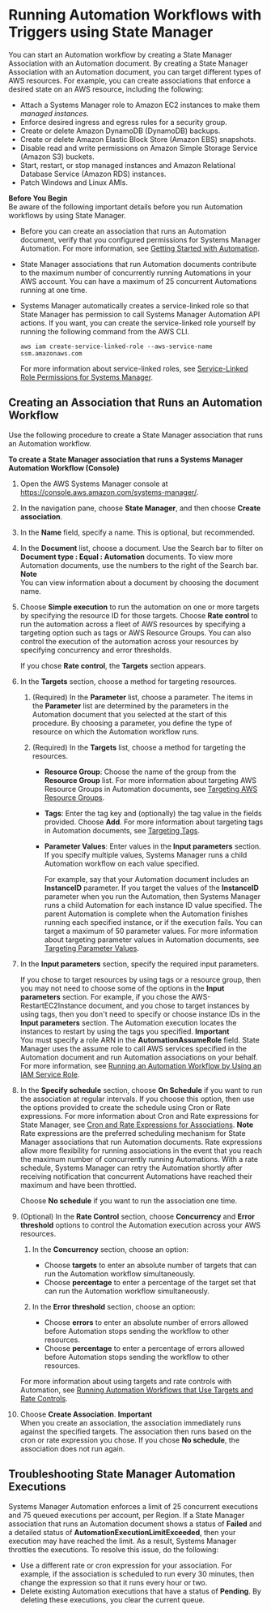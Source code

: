 # Running Automation Workflows with Triggers using State Manager<a name="automation-sm-target"></a>

You can start an Automation workflow by creating a State Manager Association with an Automation document\. By creating a State Manager Association with an Automation document, you can target different types of AWS resources\. For example, you can create associations that enforce a desired state on an AWS resource, including the following:
+ Attach a Systems Manager role to Amazon EC2 instances to make them *managed instances*\.
+ Enforce desired ingress and egress rules for a security group\.
+ Create or delete Amazon DynamoDB \(DynamoDB\) backups\.
+ Create or delete Amazon Elastic Block Store \(Amazon EBS\) snapshots\.
+ Disable read and write permissions on Amazon Simple Storage Service \(Amazon S3\) buckets\.
+ Start, restart, or stop managed instances and Amazon Relational Database Service \(Amazon RDS\) instances\.
+ Patch Windows and Linux AMIs\.

**Before You Begin**  
Be aware of the following important details before you run Automation workflows by using State Manager\.
+ Before you can create an association that runs an Automation document, verify that you configured permissions for Systems Manager Automation\. For more information, see [Getting Started with Automation](automation-setup.md)\.
+ State Manager associations that run Automation documents contribute to the maximum number of concurrently running Automations in your AWS account\. You can have a maximum of 25 concurrent Automations running at one time\.
+ Systems Manager automatically creates a service\-linked role so that State Manager has permission to call Systems Manager Automation API actions\. If you want, you can create the service\-linked role yourself by running the following command from the AWS CLI\.

  ```
  aws iam create-service-linked-role --aws-service-name ssm.amazonaws.com
  ```

  For more information about service\-linked roles, see [Service\-Linked Role Permissions for Systems Manager](using-service-linked-roles.md#slr-permissions)\.

## Creating an Association that Runs an Automation Workflow<a name="systems-manager-state-manager-automation-documents-using"></a>

Use the following procedure to create a State Manager association that runs an Automation workflow\.

**To create a State Manager association that runs a Systems Manager Automation Workflow \(Console\)**

1. Open the AWS Systems Manager console at [https://console\.aws\.amazon\.com/systems\-manager/](https://console.aws.amazon.com/systems-manager/)\.

1. In the navigation pane, choose **State Manager**, and then choose **Create association**\.

1. In the **Name** field, specify a name\. This is optional, but recommended\.

1. In the **Document** list, choose a document\. Use the Search bar to filter on **Document type : Equal : Automation** documents\. To view more Automation documents, use the numbers to the right of the Search bar\. 
**Note**  
You can view information about a document by choosing the document name\.

1. Choose **Simple execution** to run the automation on one or more targets by specifying the resource ID for those targets\. Choose **Rate control** to run the automation across a fleet of AWS resources by specifying a targeting option such as tags or AWS Resource Groups\. You can also control the execution of the automation across your resources by specifying concurrency and error thresholds\.

   If you chose **Rate control**, the **Targets** section appears\.

1. In the **Targets** section, choose a method for targeting resources\.

   1. \(Required\) In the **Parameter** list, choose a parameter\. The items in the **Parameter** list are determined by the parameters in the Automation document that you selected at the start of this procedure\. By choosing a parameter, you define the type of resource on which the Automation workflow runs\. 

   1. \(Required\) In the **Targets** list, choose a method for targeting the resources\.
      + **Resource Group**: Choose the name of the group from the **Resource Group** list\. For more information about targeting AWS Resource Groups in Automation documents, see [Targeting AWS Resource Groups](automation-working-targets.md#automation-working-targets-resource-groups)\.
      + **Tags**: Enter the tag key and \(optionally\) the tag value in the fields provided\. Choose **Add**\. For more information about targeting tags in Automation documents, see [Targeting Tags](automation-working-targets.md#automation-working-targets-tags)\.
      + **Parameter Values**: Enter values in the **Input parameters** section\. If you specify multiple values, Systems Manager runs a child Automation workflow on each value specified\.

        For example, say that your Automation document includes an **InstanceID** parameter\. If you target the values of the **InstanceID** parameter when you run the Automation, then Systems Manager runs a child Automation for each instance ID value specified\. The parent Automation is complete when the Automation finishes running each specified instance, or if the execution fails\. You can target a maximum of 50 parameter values\. For more information about targeting parameter values in Automation documents, see [Targeting Parameter Values](automation-working-targets.md#automation-working-targets-parameter-values)\.

1. In the **Input parameters** section, specify the required input parameters\.

   If you chose to target resources by using tags or a resource group, then you may not need to choose some of the options in the **Input parameters** section\. For example, if you chose the AWS\-RestartEC2Instance document, and you chose to target instances by using tags, then you don't need to specify or choose instance IDs in the **Input parameters** section\. The Automation execution locates the instances to restart by using the tags you specified\. 
**Important**  
You must specify a role ARN in the **AutomationAssumeRole** field\. State Manager uses the assume role to call AWS services specified in the Automation document and run Automation associations on your behalf\. For more information, see [Running an Automation Workflow by Using an IAM Service Role](automation-walk-security-assume.md)\. 

1. In the **Specify schedule** section, choose **On Schedule** if you want to run the association at regular intervals\. If you choose this option, then use the options provided to create the schedule using Cron or Rate expressions\. For more information about Cron and Rate expressions for State Manager, see [Cron and Rate Expressions for Associations](reference-cron-and-rate-expressions.md#reference-cron-and-rate-expressions-association)\. 
**Note**  
Rate expressions are the preferred scheduling mechanism for State Manager associations that run Automation documents\. Rate expressions allow more flexibility for running associations in the event that you reach the maximum number of concurrently running Automations\. With a rate schedule, Systems Manager can retry the Automation shortly after receiving notification that concurrent Automations have reached their maximum and have been throttled\.

   Choose **No schedule** if you want to run the association one time\. 

1. \(Optional\) In the **Rate Control** section, choose **Concurrency** and **Error threshold** options to control the Automation execution across your AWS resources\.

   1. In the **Concurrency** section, choose an option: 
      + Choose **targets** to enter an absolute number of targets that can run the Automation workflow simultaneously\.
      + Choose **percentage** to enter a percentage of the target set that can run the Automation workflow simultaneously\.

   1. In the **Error threshold** section, choose an option:
      + Choose **errors** to enter an absolute number of errors allowed before Automation stops sending the workflow to other resources\.
      + Choose **percentage** to enter a percentage of errors allowed before Automation stops sending the workflow to other resources\.

   For more information about using targets and rate controls with Automation, see [Running Automation Workflows that Use Targets and Rate Controls](automation-working-targets-and-rate-controls.md)\.

1. Choose **Create Association**\. 
**Important**  
When you create an association, the association immediately runs against the specified targets\. The association then runs based on the cron or rate expression you chose\. If you chose **No schedule**, the association does not run again\.

## Troubleshooting State Manager Automation Executions<a name="systems-manager-state-manager-automation-documents-troubleshooting"></a>

Systems Manager Automation enforces a limit of 25 concurrent executions and 75 queued executions per account, per Region\. If a State Manager association that runs an Automation document shows a status of **Failed** and a detailed status of **AutomationExecutionLimitExceeded**, then your execution may have reached the limit\. As a result, Systems Manager throttles the executions\. To resolve this issue, do the following:
+ Use a different rate or cron expression for your association\. For example, if the association is scheduled to run every 30 minutes, then change the expression so that it runs every hour or two\.
+ Delete existing Automation executions that have a status of **Pending**\. By deleting these executions, you clear the current queue\.